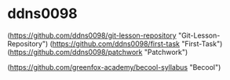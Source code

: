 # ddns0098
(https://github.com/ddns0098/git-lesson-repository "Git-Lesson-Repository")
(https://github.com/ddns0098/first-task "First-Task")
(https://github.com/ddns0098/patchwork "Patchwork")

(https://github.com/greenfox-academy/becool-syllabus "Becool")
